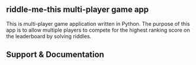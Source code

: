 
## riddle-me-this multi-player game app

This is multi-player game application written in Python. The purpose of this app is to allow multiple players
to compete for the highest ranking score on the leaderboard by solving riddles. 

## 


## Support & Documentation

